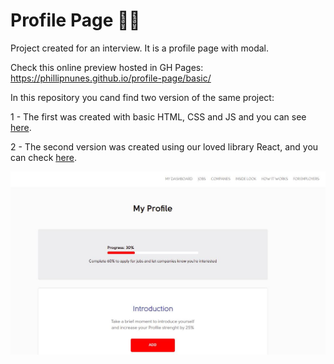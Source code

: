 # Profile Page  :rocket::rocket:
Project created for an interview. It is a profile page with modal.

Check this online preview hosted in GH Pages:
https://phillipnunes.github.io/profile-page/basic/

In this repository you cand find two version of the same project:

1 - The first was created with basic HTML, CSS and JS and you can see [here](https://github.com/phillipnunes/profile-page/tree/master/basic).

2 - The second version was created using our loved library React, and you can check [here](https://github.com/phillipnunes/profile-page/tree/master/app-react).

![alt text](https://github.com/phillipnunes/profile-page/blob/master/preview.jpg "Preview")


